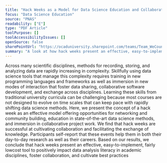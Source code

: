 ```yaml
---
title: "Hack Weeks as a Model for Data Science Education and Collaboration"
focus: "Data Science Education"
source: "PNAS"
readability: ["E"]
type: "PDF Article"
toolPurpose: []
toolAccessibilityIssues: []
openSource: false
sharePointUrl: "https://ocaduniversity.sharepoint.com/teams/Team_WeCount/Shared%20Documents/Resources%20and%20Tools/Literature%20(curated)/Hack%20weeks%20as%20a%20model%20for%20data%20science%20educaiton%20and%20collaboration.pdf"
summary: "A look at how hack weeks present an effective, easy-to-implement, fairly low-cost tool that can positively impact data analysis literacy in academic disciplines, foster collaboration, and cultivate best practices. "
---
```

Across many scientific disciplines, methods for recording, storing, and analyzing data are rapidly increasing in complexity. Skillfully using data science tools that manage this complexity requires training in new programming languages and frameworks as well as immersion in new modes of interaction that foster data sharing, collaborative software development, and exchange across disciplines. Learning these skills from traditional university curricula can be challenging because most courses are not designed to evolve on time scales that can keep pace with rapidly shifting data science methods. Here, we present the concept of a hack week as an effective model offering opportunities for networking and community building, education in state-of-the-art data science methods, and immersion in collaborative project work. We find that hack weeks are successful at cultivating collaboration and facilitating the exchange of knowledge. Participants self-report that these events help them in both their day-to-day research as well as their careers. Based on our results, we conclude that hack weeks present an effective, easy-to-implement, fairly lowcost tool to positively impact data analysis literacy in academic disciplines, foster collaboration, and cultivate best practices
